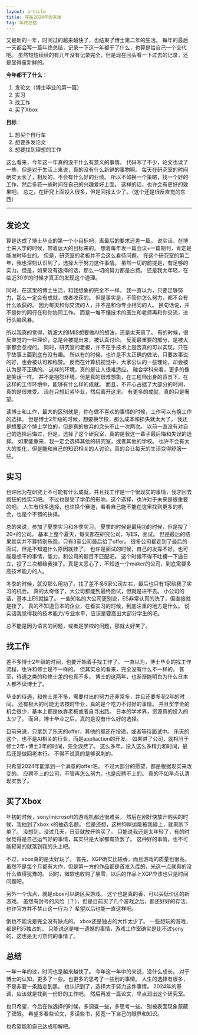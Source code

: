 ```yaml
---
layout: article
title: 写在2024年的末尾
tag: 年终总结
---
```


又是新的一年，时间过的越来越快了，也结束了博士第二年的生活。
每年的最后一天都会写一篇年终总结，记录一下这一年都干了什么，也算是给自己一个交代吧。
虽然短短续续的有几年没有记录完全，但是现在回头看一下过去的记录，还是显得蛮新鲜的。

**今年都干了什么**：
1. 发论文（博士毕业的第一篇）
2. 实习
3. 找工作
4. 买了Xbox

**目标**：
1. 想买个自行车
2. 想要多发论文
3. 想要找到理想的工作

这么看来，今年这一年真的没干什么有意义的事情。
代码写了不少，论文也读了一些，但是对于生活上来说，真的没有什么新鲜的事物啊。
每天在研究室的时间确实太长了，相反的，不会有什么好的业绩。
所以不如换一个策略，找一个好的工作，然后多花一些时间在自己的兴趣爱好上面。
这样的话，也许会有更好的效果吧。
总之，在研究上面投入很多，但是回报太少了。（这个还是很反直觉的东西）

---

## 发论文

算是达成了博士毕业的第一个小目标吧，离最后的要求还差一篇。
说实话，在博士来入学的时候，带着远大的目标来的。
想着每年发一篇会议+一篇期刊，肯定是能准时毕业的。
但是，研究室的老板并不会这么看待问题。
在这个研究室的第二年，我也深刻认识到了，选择大于努力这件事情。
虽然一切的前提是，有足够的实力。但是，如果没有选择的话，那么一切的努力都是白费。
还是我太年轻，在临近30岁的时候才真正的发现这个道理。

同时，在这里的博士生活，和我想象的完全不一样。
我一直以为，只要足够努力，那么一定会有成就，或者收获的。
但是事实是，不管你怎么努力，都不会有什么收获的。
因为每天和你交流的人，并不是和你专业相同的人。
换句话说，并不是你的同行在和你协同工作。
而是一堆不懂技术的医生和老师再和你交流，进行头脑风暴。

所以我真的觉得，筑波大的IMIS想要做AI的想法，还是太天真了。
有的时候，很反直觉的一些理论，总是会被提出来，被认真讨论。
反而最重要的部分，是被大家都会忽视的。
同时，研究室的老板，并不在乎技术上是否真的可以实现，只在乎故事上面到底有没有趣。
所以有的时候，也许是不太正确的做法，只要故事说的好，也会被认可和称赞。
反而在计算机视觉中，大家公认的一些理论，却会被认为是不正确的。
这样的环境，真的是让人很难适应。
融合学科来看，更多的像是笑话一样。
并不是抱怨环境，但是真的很难想象，在工程师出身的背景下，在这样的工作环境中，能够有什么样的成就。
而且，不开心占据了大部分的时间，真的是很难受。
现在只想赶紧毕业，然后离开这里。
有更多的成就，真的只是奢望。

读博士和工作，最大的区别就是，你在做不喜欢的事情的时候，工作可以有换工作的选择。
但是博士2年级的时候，想要换学校，那么成本和损失就太大了。
我还是想要这个博士学位的，但是真的放弃的念头不止一次两次。
以前一直没有对自己的选择后悔过，但是，选择了这个研究室，真的是我这一辈子最后悔和失误的选择。
如果能重来，我一定会选择其他的研究室，或者其他的学校。
也许不会有太大的变化，但是能和自己的知识相关的人讨论，真的会让每天的生活变得舒服一些。

## 实习

也许因为在研究上不可能有什么成就，并且找工作是一个很现实的事情，我才回去疯狂的找实习吧。
不过也是受了学弟的影响，这个选择，也许对于未来是很重要的吧。
人生有很多选择，也许换个赛道，看看自己能不能在这里找到更多的机会，也是个不错的抉择。

总的来说，参加了夏季实习和冬季实习。
夏季的时候是最用功的时候，但是投了20+的公司。
基本上整个夏天，每天都在研究公司，写ES，面试。
但是最后的结果其实并不算特别乐观，只有3家公司最后给了offer。
很多公司都走到了最后的面试，但是不知道什么原因就挂了。
也许是面试的时候，自己的发挥不好，也可能是想干的事情，能力，和公司的题目不匹配吧。
这个时候不得不吐槽一下逼日立，投了三次都给我挂了。真是太恶心了，不知道一个maker的公司，到底需要多高技术能力的人。

冬季的时候，就没那么用功了。找了差不多5家公司左右，最后也只有1家给我了实习的机会。
真的太奇怪了，大公司都能到最终面试，但就是进不去。
小公司的话，基本上ES就挂了。
一些知名的大公司更别说，ES非常认真的洗了，但直接就是挂了。
真的不知道日本的企业，在看实习的时候，到底注重的地方是什么。
说实话我觉得我的技术能力/专业水平，应该是要高出大部分学生的吧。

总不能是因为语言的问题，或者是学校的问题，那就太好笑了。

## 找工作

差不多博士2年级的时间，也要开始着手找工作了。
一直以为，博士毕业的找工作流程，也许和修士是不一样的。
但其实总的看来，完全没有什么不一样的。
甚至，待遇之类的和修士差的也真不多。
博士的这两年，也渐渐能明白为什么日本人都不读博士了。

毕业的待遇，和修士差不多，需要付出的努力还非常多，并且还要多花2年的时间。
还有极大的可能无法按时毕业，真的是个吃力不讨好的事情。
并且奖学金的机会很少，基本上都是依靠老板或者自寻出路。
日本的学术界，资源真的投入的太少了。
而且，博士毕业之后，真的是没有什么好的选择。

目前来说，只拿到了乐天的offer，其他的都还在投递，或者等待面试中。
乐天的这个，也不是AI相关的行业，而是appliaction的开发。
如果进了公司，就相当于修士2年+博士3年的时间，完全浪费了。
这么多年，投入这么多精力和时间，最后还是做回老本行。
不得不说真的是够讽刺的。

只希望2024年能拿到一个满意的offer吧。
不过大部分的愿望，都是根据现实来改变的。
应聘不上的公司，不管再怎么努力，也是应聘不上的。
真的不如早点认清现实罢了。

## 买了Xbox

年初的时候，sony/microsoft的游戏机都还很难买。
然后在刚好快放开购买的时候，我抽到了xbox x的抽选名额。
但是还想，这种狗屎运能被我碰上，就果断下单了。
没想到，没过几天，日亚就放开购买了。
只能说我还是太年轻了，有的时候觉得是自己运气好的事情，其实只是大家都有货罢了。
这种好的事情，也不可能轻易的就落到我的头上吧。

不过，xbox真的是太好玩了。
首先，XGP确实比较香，而且游戏的质量也很高。
虽然不是每个月都有大作，但是第一方的作品都是首发入库的，光这一点就真的没什么值得犹豫的。
同时，微软也收购了暴雪，以后的作品上XGP应该也只是时间问题吧。

另外一个优点，就是xbox可以跨区买游戏。
这个也是真的香，可以买低价区的新游戏。
虽然有封号的风险（？），但是目前买了几个游戏之后，都还好好的存活。
也许官方并不禁止这一行为？
希望以后也能一直这样吧。

倒也不能说是完全没有缺点的。
xbox还是独占的大作太少了。
一些想玩的游戏，都是PS5独占的。
只能说这是唯一遗憾的事情，游戏工作室确实是比不过sony的，这也是无可奈何的事情了。

## 总结

一年一年的过，时间也是越来越快了。
今年这一年中的来说，没什么成长。
对于博士的认知，更多了一些。也更多的思考了一些别的事情。
人生的选择有很多，不是非要一条路走到黑。
也认识到了，选择大于努力这件事情。
2024年的基调，应该就是找到一份好的工作吧。
然后再发一篇论文，早点润出这个研究室。

也只希望，今后在做选择的时候，多调查一些，多思考一些。
别被表面现象蒙蔽了双眼。
希望多看些论文，多读些书，拓宽一下自己的眼界和知识。

也希望能和自己达成和解吧。